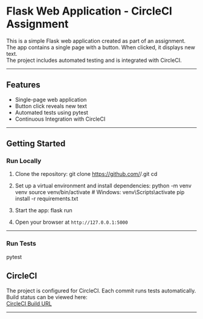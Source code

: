 # Flask Web Application - CircleCI Assignment

This is a simple Flask web application created as part of an assignment.  
The app contains a single page with a button. When clicked, it displays new text.  
The project includes automated testing and is integrated with CircleCI.

---

## Features

- Single-page web application
- Button click reveals new text
- Automated tests using pytest
- Continuous Integration with CircleCI

---

## Getting Started

### Run Locally
1. Clone the repository:
git clone https://github.com/<your-username>/<repo-name>.git
cd <repo-name>

2. Set up a virtual environment and install dependencies:
python -m venv venv
source venv/bin/activate # Windows: venv\Scripts\activate
pip install -r requirements.txt

3. Start the app:
flask run

4. Open your browser at `http://127.0.0.1:5000`

---

### Run Tests
pytest

## CircleCI

The project is configured for CircleCI. Each commit runs tests automatically.  
Build status can be viewed here:  
[CircleCI Build URL](https://app.circleci.com/pipelines/github/<your-username>/<repo-name>)

---